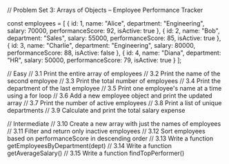 // Problem Set 3: Arrays of Objects – Employee Performance Tracker

const employees = [
  { id: 1, name: "Alice", department: "Engineering", salary: 70000, performanceScore: 92, isActive: true },
  { id: 2, name: "Bob", department: "Sales", salary: 55000, performanceScore: 85, isActive: true },
  { id: 3, name: "Charlie", department: "Engineering", salary: 80000, performanceScore: 88, isActive: false },
  { id: 4, name: "Diana", department: "HR", salary: 50000, performanceScore: 79, isActive: true }
];

// Easy
// 3.1 Print the entire array of employees
// 3.2 Print the name of the second employee
// 3.3 Print the total number of employees
// 3.4 Print the department of the last employee
// 3.5 Print one employee's name at a time using a for loop
// 3.6 Add a new employee object and print the updated array
// 3.7 Print the number of active employees
// 3.8 Print a list of unique departments
// 3.9 Calculate and print the total salary expense

// Intermediate
// 3.10 Create a new array with just the names of employees
// 3.11 Filter and return only inactive employees
// 3.12 Sort employees based on performanceScore in descending order
// 3.13 Write a function getEmployeesByDepartment(dept)
// 3.14 Write a function getAverageSalary()
// 3.15 Write a function findTopPerformer()
